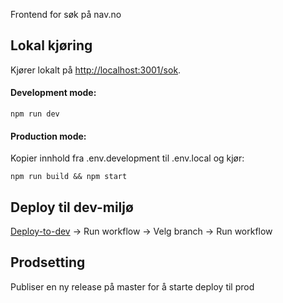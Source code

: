 Frontend for søk på nav.no 

## Lokal kjøring

Kjører lokalt på [http://localhost:3001/sok](http://localhost:3001/sok).

#### Development mode:
```
npm run dev
```

#### Production mode:
Kopier innhold fra .env.development til .env.local og kjør:

```
npm run build && npm start
```

## Deploy til dev-miljø

[Deploy-to-dev](https://github.com/navikt/navno-search-frontend/actions/workflows/deploy.dev.yml) -> Run workflow -> Velg branch -> Run workflow

## Prodsetting

Publiser en ny release på master for å starte deploy til prod
